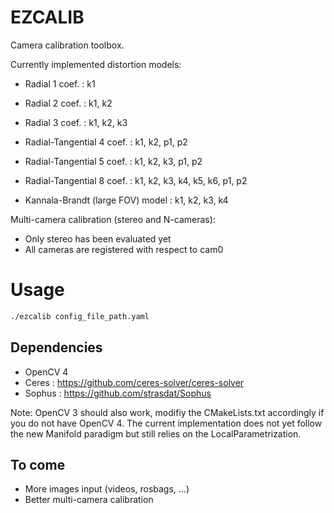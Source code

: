 # EZCALIB

Camera calibration toolbox.

Currently implemented distortion models:

* Radial 1 coef. : k1
* Radial 2 coef. : k1, k2
* Radial 3 coef. : k1, k2, k3

* Radial-Tangential 4 coef. : k1, k2, p1, p2
* Radial-Tangential 5 coef. : k1, k2, k3, p1, p2

* Radial-Tangential 8 coef. : k1, k2, k3, k4, k5, k6, p1, p2

* Kannala-Brandt (large FOV) model : k1, k2, k3, k4

Multi-camera calibration (stereo and N-cameras):

* Only stereo has been evaluated yet
* All cameras are registered with respect to cam0

# Usage

``` bash
./ezcalib config_file_path.yaml
```

## Dependencies

* OpenCV 4
* Ceres : https://github.com/ceres-solver/ceres-solver
* Sophus : https://github.com/strasdat/Sophus

Note: OpenCV 3 should also work, modifiy the CMakeLists.txt accordingly if you do not have OpenCV 4.  The current implementation does not yet follow the new Manifold paradigm but still relies on the LocalParametrization.

## To come

* More images input (videos, rosbags, ...)
* Better multi-camera calibration
